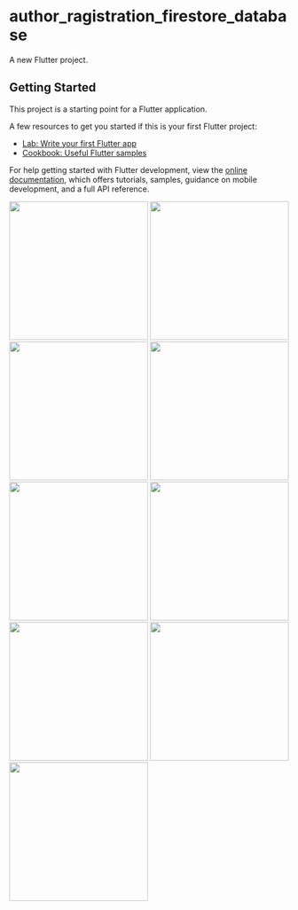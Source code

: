# author_ragistration_firestore_database

A new Flutter project.

## Getting Started

This project is a starting point for a Flutter application.

A few resources to get you started if this is your first Flutter project:

- [Lab: Write your first Flutter app](https://docs.flutter.dev/get-started/codelab)
- [Cookbook: Useful Flutter samples](https://docs.flutter.dev/cookbook)

For help getting started with Flutter development, view the
[online documentation](https://docs.flutter.dev/), which offers tutorials,
samples, guidance on mobile development, and a full API reference.



<img src="https://user-images.githubusercontent.com/121868184/227776668-01c94872-c7fe-415f-aec6-630cd76b99f7.jpeg" width="250px">
<img src="https://user-images.githubusercontent.com/121868184/227776663-ce52c73a-dc81-4697-bb26-835715ffd679.jpeg" width="250px">
<img src="https://user-images.githubusercontent.com/121868184/227776654-29b21585-6185-4637-994c-0896d9245ff1.jpeg" width="250px">
<img src="https://user-images.githubusercontent.com/121868184/227776633-84954569-4a7a-486d-9760-45a44e280da0.jpeg" width="250px">
<img src="https://user-images.githubusercontent.com/121868184/227776586-23957f53-1e4b-43aa-b459-1bcea3747a9d.jpeg" width="250px">
<img src="https://user-images.githubusercontent.com/121868184/227776568-3f520190-dee0-4e8b-9119-277943082c63.jpeg" width="250px">
<img src="https://user-images.githubusercontent.com/121868184/227776540-a3e80d8c-8307-49e8-a27b-cea78c9475fa.jpeg" width="250px">
<img src="https://user-images.githubusercontent.com/121868184/227776518-dd5b7471-77e1-49c8-b46b-ee353ce3a0e8.jpeg" width="250px">
<img src="https://user-images.githubusercontent.com/121868184/227776501-2d8142a3-c2a8-4ddb-9daf-dc6cadbb07d6.jpeg" width="250px">





